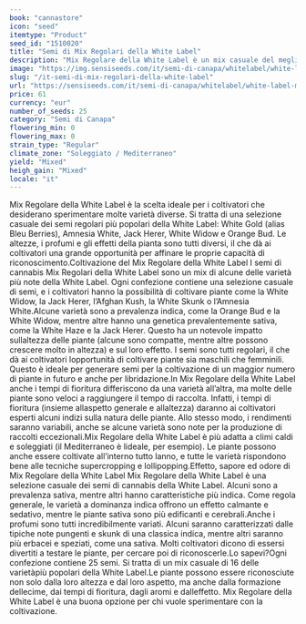 ```yaml
---
book: "cannastore"
icon: "seed"
itemtype: "Product"
seed_id: "1510020"
title: "Semi di Mix Regolari della White Label"
description: "Mix Regolare della White Label è un mix casuale del meglio. Alcune varietà sono a prevalenza sativa, altre indica. Producono piante maschili e femminili."
image: "https://img.sensiseeds.com/it/semi-di-canapa/whitelabel/white-label-mix-image.png"
slug: "/it-semi-di-mix-regolari-della-white-label"
url: "https://sensiseeds.com/it/semi-di-canapa/whitelabel/white-label-mix?a_aid=cannastore"
price: 61
currency: "eur"
number_of_seeds: 25
category: "Semi di Canapa"
flowering_min: 0
flowering_max: 0
strain_type: "Regular"
climate_zone: "Soleggiato / Mediterraneo"
yield: "Mixed"
heigh_gain: "Mixed"
locale: "it"
---
```

Mix Regolare della White Label è la scelta ideale per i coltivatori che desiderano sperimentare molte varietà diverse. Si tratta di una selezione casuale dei semi regolari più popolari della White Label: White Gold (alias Bleu Berries), Amnesia White, Jack Herer, White Widow e Orange Bud. Le altezze, i profumi e gli effetti della pianta sono tutti diversi, il che dà ai coltivatori una grande opportunità per affinare le proprie capacità di riconoscimento.Coltivazione del Mix Regolare della White Label I semi di cannabis Mix Regolari della White Label sono un mix di alcune delle varietà più note della White Label. Ogni confezione contiene una selezione casuale di semi, e i coltivatori hanno la possibilità di coltivare piante come la White Widow, la Jack Herer, l’Afghan Kush, la White Skunk o l’Amnesia White.Alcune varietà sono a prevalenza indica, come la Orange Bud e la White Widow, mentre altre hanno una genetica prevalentemente sativa, come la White Haze e la Jack Herer. Questo ha un notevole impatto sullaltezza delle piante (alcune sono compatte, mentre altre possono crescere molto in altezza) e sul loro effetto. I semi sono tutti regolari, il che dà ai coltivatori lopportunità di coltivare piante sia maschili che femminili. Questo è ideale per generare semi per la coltivazione di un maggior numero di piante in futuro e anche per libridazione.In Mix Regolare della White Label anche i tempi di fioritura differiscono da una varietà all’altra, ma molte delle piante sono veloci a raggiungere il tempo di raccolta. Infatti, i tempi di fioritura (insieme allaspetto generale e allaltezza) daranno ai coltivatori esperti alcuni indizi sulla natura delle piante. Allo stesso modo, i rendimenti saranno variabili, anche se alcune varietà sono note per la produzione di raccolti eccezionali.Mix Regolare della White Label è più adatta a climi caldi e soleggiati (il Mediterraneo è lideale, per esempio). Le piante possono anche essere coltivate all’interno tutto lanno, e tutte le varietà rispondono bene alle tecniche supercropping e lollipopping.Effetto, sapore ed odore di Mix Regolare della White Label Mix Regolare della White Label è una selezione casuale dei semi di cannabis della White Label. Alcuni sono a prevalenza sativa, mentre altri hanno caratteristiche più indica. Come regola generale, le varietà a dominanza indica offrono un effetto calmante e sedativo, mentre le piante sativa sono più edificanti e cerebrali.Anche i profumi sono tutti incredibilmente variati. Alcuni saranno caratterizzati dalle tipiche note pungenti e skunk di una classica indica, mentre altri saranno più erbacei e speziati, come una sativa. Molti coltivatori dicono di essersi divertiti a testare le piante, per cercare poi di riconoscerle.Lo sapevi?Ogni confezione contiene 25 semi. Si tratta di un mix casuale di 16 delle varietàpiù popolari della White Label.Le piante possono essere riconosciute non solo dalla loro altezza e dal loro aspetto, ma anche dalla formazione dellecime, dai tempi di fioritura, dagli aromi e dalleffetto. Mix Regolare della White Label è una buona opzione per chi vuole sperimentare con la coltivazione.
